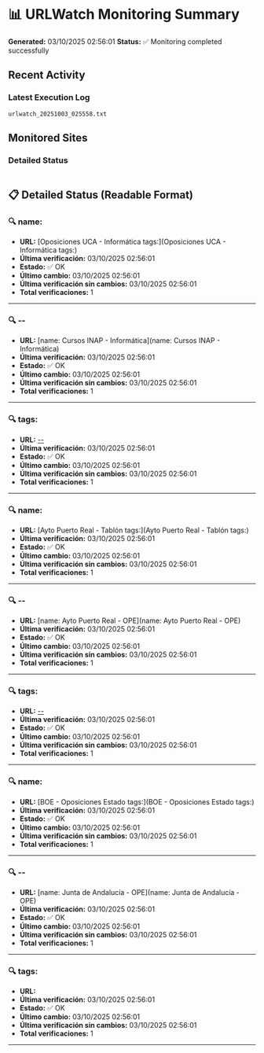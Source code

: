# 📊 URLWatch Monitoring Summary

**Generated:** 03/10/2025 02:56:01
**Status:** ✅ Monitoring completed successfully

## Recent Activity

### Latest Execution Log
`urlwatch_20251003_025558.txt`

## Monitored Sites

### Detailed Status
```
```

## 📋 Detailed Status (Readable Format)

### 🔍 name:

- **URL:** [Oposiciones UCA - Informática	tags:](Oposiciones UCA - Informática	tags:)
- **Última verificación:** 03/10/2025 02:56:01
- **Estado:** ✅ OK
- **Último cambio:** 03/10/2025 02:56:01
- **Última verificación sin cambios:** 03/10/2025 02:56:01
- **Total verificaciones:** 1

---

### 🔍 --

- **URL:** [name: Cursos INAP - Informática](name: Cursos INAP - Informática)
- **Última verificación:** 03/10/2025 02:56:01
- **Estado:** ✅ OK
- **Último cambio:** 03/10/2025 02:56:01
- **Última verificación sin cambios:** 03/10/2025 02:56:01
- **Total verificaciones:** 1

---

### 🔍 tags:

- **URL:** [--](--)
- **Última verificación:** 03/10/2025 02:56:01
- **Estado:** ✅ OK
- **Último cambio:** 03/10/2025 02:56:01
- **Última verificación sin cambios:** 03/10/2025 02:56:01
- **Total verificaciones:** 1

---

### 🔍 name:

- **URL:** [Ayto Puerto Real - Tablón	tags:](Ayto Puerto Real - Tablón	tags:)
- **Última verificación:** 03/10/2025 02:56:01
- **Estado:** ✅ OK
- **Último cambio:** 03/10/2025 02:56:01
- **Última verificación sin cambios:** 03/10/2025 02:56:01
- **Total verificaciones:** 1

---

### 🔍 --

- **URL:** [name: Ayto Puerto Real - OPE](name: Ayto Puerto Real - OPE)
- **Última verificación:** 03/10/2025 02:56:01
- **Estado:** ✅ OK
- **Último cambio:** 03/10/2025 02:56:01
- **Última verificación sin cambios:** 03/10/2025 02:56:01
- **Total verificaciones:** 1

---

### 🔍 tags:

- **URL:** [--](--)
- **Última verificación:** 03/10/2025 02:56:01
- **Estado:** ✅ OK
- **Último cambio:** 03/10/2025 02:56:01
- **Última verificación sin cambios:** 03/10/2025 02:56:01
- **Total verificaciones:** 1

---

### 🔍 name:

- **URL:** [BOE - Oposiciones Estado	tags:](BOE - Oposiciones Estado	tags:)
- **Última verificación:** 03/10/2025 02:56:01
- **Estado:** ✅ OK
- **Último cambio:** 03/10/2025 02:56:01
- **Última verificación sin cambios:** 03/10/2025 02:56:01
- **Total verificaciones:** 1

---

### 🔍 --

- **URL:** [name: Junta de Andalucía - OPE](name: Junta de Andalucía - OPE)
- **Última verificación:** 03/10/2025 02:56:01
- **Estado:** ✅ OK
- **Último cambio:** 03/10/2025 02:56:01
- **Última verificación sin cambios:** 03/10/2025 02:56:01
- **Total verificaciones:** 1

---

### 🔍 tags:

- **URL:** []()
- **Última verificación:** 03/10/2025 02:56:01
- **Estado:** ✅ OK
- **Último cambio:** 03/10/2025 02:56:01
- **Última verificación sin cambios:** 03/10/2025 02:56:01
- **Total verificaciones:** 1

---

